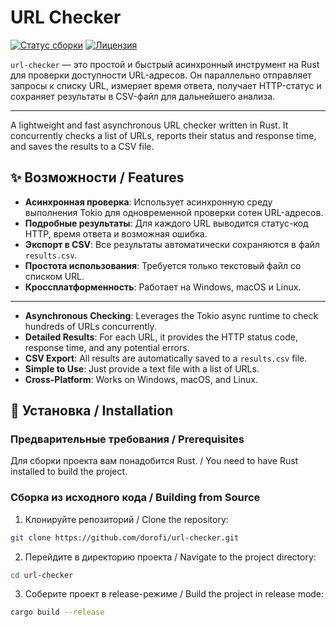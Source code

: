 # URL Checker

[![Статус сборки](https://img.shields.io/github/actions/workflow/status/dorofi/url-checker/rust.yml?branch=main)](https://github.com/dorofi/url-checker/actions)
[![Лицензия](https://img.shields.io/github/license/dorofi/url-checker)](https://github.com/dorofi/url-checker/blob/main/LICENSE)

`url-checker` — это простой и быстрый асинхронный инструмент на Rust для проверки доступности URL-адресов. Он параллельно отправляет запросы к списку URL, измеряет время ответа, получает HTTP-статус и сохраняет результаты в CSV-файл для дальнейшего анализа.

---

A lightweight and fast asynchronous URL checker written in Rust. It concurrently checks a list of URLs, reports their status and response time, and saves the results to a CSV file.

## ✨ Возможности / Features

*   **Асинхронная проверка**: Использует асинхронную среду выполнения Tokio для одновременной проверки сотен URL-адресов.
*   **Подробные результаты**: Для каждого URL выводится статус-код HTTP, время ответа и возможная ошибка.
*   **Экспорт в CSV**: Все результаты автоматически сохраняются в файл `results.csv`.
*   **Простота использования**: Требуется только текстовый файл со списком URL.
*   **Кроссплатформенность**: Работает на Windows, macOS и Linux.

---

*   **Asynchronous Checking**: Leverages the Tokio async runtime to check hundreds of URLs concurrently.
*   **Detailed Results**: For each URL, it provides the HTTP status code, response time, and any potential errors.
*   **CSV Export**: All results are automatically saved to a `results.csv` file.
*   **Simple to Use**: Just provide a text file with a list of URLs.
*   **Cross-Platform**: Works on Windows, macOS, and Linux.

## 🚀 Установка / Installation

### Предварительные требования / Prerequisites

Для сборки проекта вам понадобится Rust. / You need to have Rust installed to build the project.

### Сборка из исходного кода / Building from Source

1.  Клонируйте репозиторий / Clone the repository:
```bash
git clone https://github.com/dorofi/url-checker.git
```
2.  Перейдите в директорию проекта / Navigate to the project directory:
```bash
cd url-checker
```
3.  Соберите проект в release-режиме / Build the project in release mode:
```bash
cargo build --release
